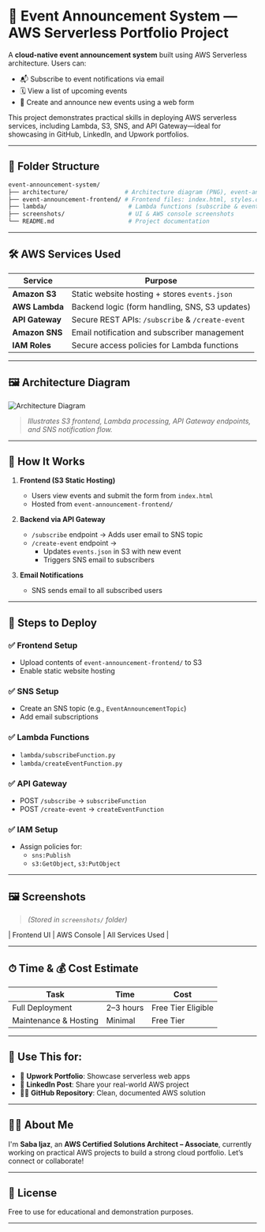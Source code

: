
# 📢 Event Announcement System — AWS Serverless Portfolio Project

A **cloud-native event announcement system** built using AWS Serverless architecture. Users can:

- 📬 Subscribe to event notifications via email  
- 🗓️ View a list of upcoming events  
- 📝 Create and announce new events using a web form  

This project demonstrates practical skills in deploying AWS serverless services, including Lambda, S3, SNS, and API Gateway—ideal for showcasing in GitHub, LinkedIn, and Upwork portfolios.

---

## 📁 Folder Structure

```bash
event-announcement-system/
├── architecture/                # Architecture diagram (PNG), event-announcement-architecture-description
├── event-announcement-frontend/ # Frontend files: index.html, styles.css, events.json
├── lambda/                       # Lambda functions (subscribe & event creation)
├── screenshots/                  # UI & AWS console screenshots
└── README.md                     # Project documentation
```

---

## 🛠 AWS Services Used

| Service        | Purpose                                              |
|----------------|------------------------------------------------------|
| **Amazon S3**  | Static website hosting + stores `events.json`       |
| **AWS Lambda** | Backend logic (form handling, SNS, S3 updates)      |
| **API Gateway**| Secure REST APIs: `/subscribe` & `/create-event`    |
| **Amazon SNS** | Email notification and subscriber management        |
| **IAM Roles**  | Secure access policies for Lambda functions         |

---

## 🖼 Architecture Diagram

![Architecture Diagram]("architecture/event-announcement-architecture.png")

> *Illustrates S3 frontend, Lambda processing, API Gateway endpoints, and SNS notification flow.*

---

## 🧠 How It Works

1. **Frontend (S3 Static Hosting)**  
   - Users view events and submit the form from `index.html`  
   - Hosted from `event-announcement-frontend/`  

2. **Backend via API Gateway**  
   - `/subscribe` endpoint → Adds user email to SNS topic  
   - `/create-event` endpoint →  
     - Updates `events.json` in S3 with new event  
     - Triggers SNS email to subscribers  

3. **Email Notifications**  
   - SNS sends email to all subscribed users

---

## 🧪 Steps to Deploy

### ✅ Frontend Setup
- Upload contents of `event-announcement-frontend/` to S3  
- Enable static website hosting  

### ✅ SNS Setup
- Create an SNS topic (e.g., `EventAnnouncementTopic`)  
- Add email subscriptions  

### ✅ Lambda Functions
- `lambda/subscribeFunction.py`  
- `lambda/createEventFunction.py`  

### ✅ API Gateway
- POST `/subscribe` → `subscribeFunction`  
- POST `/create-event` → `createEventFunction`  

### ✅ IAM Setup
- Assign policies for:  
  - `sns:Publish`  
  - `s3:GetObject`, `s3:PutObject`

---

## 🖼 Screenshots

> *(Stored in `screenshots/` folder)*

| Frontend UI | AWS Console | All Services Used |

---

## ⏱ Time & 💰 Cost Estimate

| Task                  | Time       | Cost             |
|------------------------|------------|------------------|
| Full Deployment        | 2–3 hours  | Free Tier Eligible |
| Maintenance & Hosting  | Minimal    | Free Tier         |

---

## 🌟 Use This for:

- 💼 **Upwork Portfolio**: Showcase serverless web apps  
- 📢 **LinkedIn Post**: Share your real-world AWS project  
- 👩‍💻 **GitHub Repository**: Clean, documented AWS solution  

---

## 🙋‍♀️ About Me

I'm **Saba Ijaz**, an **AWS Certified Solutions Architect – Associate**, currently working on practical AWS projects to build a strong cloud portfolio. Let’s connect or collaborate!

---

## 📄 License

Free to use for educational and demonstration purposes.

---

